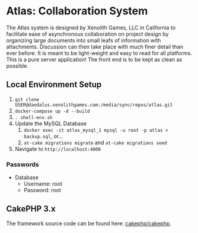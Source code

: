 # Atlas: Collaboration System

The Atlas system is designed by Xenolith Games, LLC in California to facilitate ease of asynchronous collaboration on project design by organizing large documents into small leafs of information with attachments. Discussion can then take place with much finer detail than ever before. It is meant to be light-weight and easy to read for all platforms. This is a pure server application! The front end is to be kept as clean as possible. 

## Local Environment Setup

1. `git clone USER@daedalus.xenolithgames.com:/media/sync/repos/atlas.git` 
2. `docker-compose up -d --build`
3. `. shell-env.sh`
4. Update the MySQL Database
    1. `docker exec -it atlas_mysql_1 mysql -u root -p atlas < backup.sql`, or...
    2. `at-cake migrations migrate` and `at-cake migrations seed`
5. Navigate to `http://localhost:4000`

### Passwords

* Database
    * Username: root
    * Password: root

## CakePHP 3.x

The framework source code can be found here: [cakephp/cakephp](https://github.com/cakephp/cakephp).